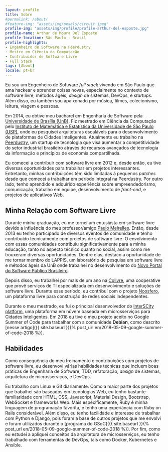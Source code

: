 ```yaml
---
layout: profile
title: Sobre 
#permalink: /about/
#feature-img: "assets/img/pexels/circuit.jpeg"
profile-img: "assets/img/profile/profile-arthur-del-esposte.jpg"
profile-name: Arthur de Moura Del Esposte
profile-location: São Paulo - Brasil
profile-highlights:
- Engenheiro de Software na Peerdustry
- Mestre em Ciência da Computação
- Contribuidor de Software Livre
- Full Stack
tags: [About]
locale: pt-br
---
```


Eu sou um Engenheiro de Software *full stack* vivendo em São Paulo que ama
hackear e aprender coisas novas, especialmente no contexto de software livre,
métodos ágeis, *design* de sistemas, DevOps, e *startups*. Além disso, eu
também sou apaixonado por música, filmes, colecionismo, leitura, viagem e
pessoas.

Em 2014, eu obtive meu bacharel em Engenharia de Software pela 
[Universidade de Brasília (UnB)](http://www.unb.br/). Fiz mestrado em
Ciência da Computação pelo
[Instituto de Matemática e Estatística da Universidade de São Paulo (USP)](http://ime.usp.br/),
onde eu pesquisei arquiteturas escaláveis para o desenvolvimento de
plataformas de Cidades Inteligentes.
Atualmente eu trabalho na [Peerdustry](www.peerdustry.com), um startup de
tecnologia que visa aumentar a competitividade do setor industrial brasileiro
através de recursos avançados de tecnologia da informação e princípios de
economia compartilhada.

Eu comecei a contribuir com software livre em 2012 e, desde então, eu tive
diversas oportunidades para trabalhar em projetos interessantes. Entretanto,
minhas contribuições têm sido limitadas à pequenos *patches* desde que
comecei a trabalhar em período integral na Peerdustry. Por outro lado, tenho
aprendido e adquirido experiência sobre empreendedorismo, comunicação,
trabalho em equipe, desenvolvimento de *front-end*, e projetos de aplicativos
Web.

## Minha Relação com Software Livre

Durante minha graduação, eu me tornei um entusiasta em software livre devido
a influência do meu professor/amigo [Paulo Meirelles](http://lattes.cnpq.br/2193972715230641).
Então, desde 2013 eu tenho participado de diversos eventos de comunidade e tenho
contribuído tecnicamente com projetos de software livre. O envolvimento com
essas comunidades contribuiu significativamente para a minha educação, tanto
no aspecto técnico quanto no social, assim como me trouxeram diversas
oportunidades. Dentre elas, destaco a oportunidade de me tornar membro
do LAPPIS, um laboratório de pesquisa em software livre e métodos ágeis da
UnB onde trabalhei no desenvolvimento do
[Novo Portal do Software Público Brasileiro](https://softwarepublico.gov.br/social/).

Depois disso, eu trabalhei por mais de um ano na [Colivre](http://colivre.coop.br/),
uma cooperative que provê serviços de TI especializada em desenvolvimento e
soluções de software livre. Durante esse período, eu contribuí com o projeto
[Noosfero](http://noosfero.org/), um plataforma livre para construção de
redes sociais independentes.

Durante o meu mestrado, eu fui o principal desenvolvedor do [InterSCity
platform](http://interscity.org/software/interscity-platform/), uma plataforma
em núvem baseada em microsserviços para Cidades Inteligentes.
Em 2018 eu tive o meu projeto aceito no Google Summer of Code para trabalhar
com a comunidade **Debian**, como descrito [nesse artigo]({{ site.baseurl }}{% post_url
en/2018-05-09-google-summer-of-code-2018 %}).

## Habilidades

Como consequência do meu treinamento e contribuições com projetos de software
livre, eu desenvovi várias habilidades técnicas que incluem boas práticas
de Engenharia de Software, TDD, refatoração, *design* de sistemas, arquitetura
de microsserviços, e DevOps.

Eu trabalho com Linux e Git diariamente. Como a maior parte dos projetos que
trabalhei são baseados em tecnologias Web, eu tenho bastante familiaridade com
HTML, CSS, Javascript, Material Design, Bootstrap, WebSocket e frameworks
Web. Mais especificamente, Ruby é minha linguagem de programação favorita, e
tenho uma experiância com Ruby on Rails considerável.
Além disso, eu tenho facilidade e interesse de trabalhar com Python e Django,
pois foram a base de outros projetos que me envolvi e foram utilizados durante
o [programa do GSoC]({{ site.baseurl }}{% post_url
en/2018-05-09-google-summer-of-code-2018 %}). Por fim, 
como eu estudei a apliquei conceitos da arquitetura de microsserviços, eu tenho
trabalhado com ferramentas de DevOps, tais como Docker, Kubernetes e Ansible.

